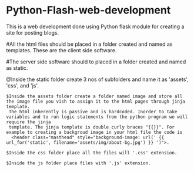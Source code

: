 # Python-Flash-web-development
This is a web development done using Python flask module for creating a site for posting blogs.

#All the html files should be placed in a folder created and named as templates. These are the client side software.

#The server side software should to placed in a folder created and named as static.

  @Inside the static folder create 3 nos of subfolders and name it as 'assets', 'css', and 'js'.
  
    $Inside the assets folder create a folder named image and store all the image file you vish to assign it to the html pages through jinja template. 
     The html inherently is passive and is hardcoded. Inorder to take variables and to run logic statements from the python program we will require the jinja
     template. The jinja template is double curly braces "{{}}". For example to creating a backgroud image in your html file the code is
      <header class="masthead" style="background-image: url(' {{ url_for('static', filename='assets/img/about-bg.jpg') }} ')">.
      
    $Inside the css folder place all the files will '.css' extension.
    
    $Inside the js folder place files with '.js' extension.
